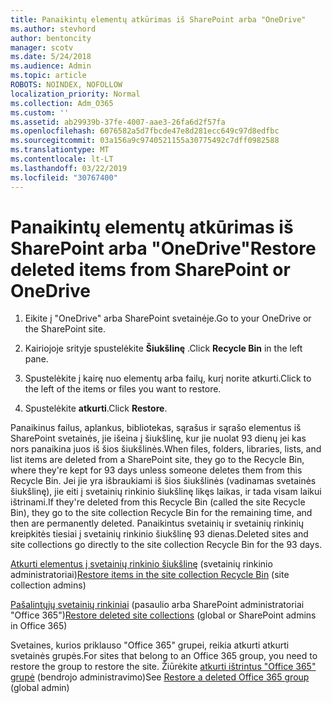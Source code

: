 ```yaml
---
title: Panaikintų elementų atkūrimas iš SharePoint arba "OneDrive"
ms.author: stevhord
author: bentoncity
manager: scotv
ms.date: 5/24/2018
ms.audience: Admin
ms.topic: article
ROBOTS: NOINDEX, NOFOLLOW
localization_priority: Normal
ms.collection: Adm_O365
ms.custom: ''
ms.assetid: ab29939b-37fe-4007-aae3-26fa6d2f57fa
ms.openlocfilehash: 6076582a5d7fbcde47e8d281ecc649c97d8edfbc
ms.sourcegitcommit: 03a156a9c9740521155a30775492c7dff0982588
ms.translationtype: MT
ms.contentlocale: lt-LT
ms.lasthandoff: 03/22/2019
ms.locfileid: "30767400"
---
```

# <a name="restore-deleted-items-from-sharepoint-or-onedrive"></a><span data-ttu-id="e4a84-102">Panaikintų elementų atkūrimas iš SharePoint arba "OneDrive"</span><span class="sxs-lookup"><span data-stu-id="e4a84-102">Restore deleted items from SharePoint or OneDrive</span></span>

1. <span data-ttu-id="e4a84-103">Eikite į "OneDrive" arba SharePoint svetainėje.</span><span class="sxs-lookup"><span data-stu-id="e4a84-103">Go to your OneDrive or the SharePoint site.</span></span>
    
2. <span data-ttu-id="e4a84-104">Kairiojoje srityje spustelėkite **Šiukšlinę** .</span><span class="sxs-lookup"><span data-stu-id="e4a84-104">Click **Recycle Bin** in the left pane.</span></span> 
    
3. <span data-ttu-id="e4a84-105">Spustelėkite į kairę nuo elementų arba failų, kurį norite atkurti.</span><span class="sxs-lookup"><span data-stu-id="e4a84-105">Click to the left of the items or files you want to restore.</span></span>
    
4. <span data-ttu-id="e4a84-106">Spustelėkite **atkurti**.</span><span class="sxs-lookup"><span data-stu-id="e4a84-106">Click **Restore**.</span></span> 
    
<span data-ttu-id="e4a84-107">Panaikinus failus, aplankus, bibliotekas, sąrašus ir sąrašo elementus iš SharePoint svetainės, jie išeina į šiukšlinę, kur jie nuolat 93 dienų jei kas nors panaikina juos iš šios šiukšlinės.</span><span class="sxs-lookup"><span data-stu-id="e4a84-107">When files, folders, libraries, lists, and list items are deleted from a SharePoint site, they go to the Recycle Bin, where they're kept for 93 days unless someone deletes them from this Recycle Bin.</span></span> <span data-ttu-id="e4a84-108">Jei jie yra išbraukiami iš šios šiukšlinės (vadinamas svetainės šiukšlinę), jie eiti į svetainių rinkinio šiukšlinę likęs laikas, ir tada visam laikui ištrinami.</span><span class="sxs-lookup"><span data-stu-id="e4a84-108">If they're deleted from this Recycle Bin (called the site Recycle Bin), they go to the site collection Recycle Bin for the remaining time, and then are permanently deleted.</span></span> <span data-ttu-id="e4a84-109">Panaikintus svetainių ir svetainių rinkinių kreipkitės tiesiai į svetainių rinkinio šiukšlinę 93 dienas.</span><span class="sxs-lookup"><span data-stu-id="e4a84-109">Deleted sites and site collections go directly to the site collection Recycle Bin for the 93 days.</span></span>
  
<span data-ttu-id="e4a84-110">[Atkurti elementus į svetainių rinkinio šiukšlinę](https://go.microsoft.com/fwlink/?linkid=867800) (svetainių rinkinio administratoriai)</span><span class="sxs-lookup"><span data-stu-id="e4a84-110">[Restore items in the site collection Recycle Bin](https://go.microsoft.com/fwlink/?linkid=867800) (site collection admins)</span></span> 
  
<span data-ttu-id="e4a84-111">[Pašalintųjų svetainių rinkiniai](https://go.microsoft.com/fwlink/?linkid=867660) (pasaulio arba SharePoint administratoriai "Office 365")</span><span class="sxs-lookup"><span data-stu-id="e4a84-111">[Restore deleted site collections](https://go.microsoft.com/fwlink/?linkid=867660) (global or SharePoint admins in Office 365)</span></span> 
  
<span data-ttu-id="e4a84-112">Svetaines, kurios priklauso "Office 365" grupei, reikia atkurti atkurti svetainės grupės.</span><span class="sxs-lookup"><span data-stu-id="e4a84-112">For sites that belong to an Office 365 group, you need to restore the group to restore the site.</span></span> <span data-ttu-id="e4a84-113">Žiūrėkite [atkurti ištrintus "Office 365" grupė](https://go.microsoft.com/fwlink/?linkid=867802) (bendrojo administravimo)</span><span class="sxs-lookup"><span data-stu-id="e4a84-113">See [Restore a deleted Office 365 group](https://go.microsoft.com/fwlink/?linkid=867802) (global admin)</span></span> 
  

